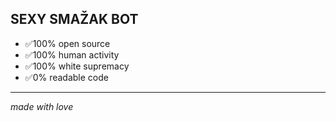 ## SEXY SMAŽAK BOT

- ✅100% open source
- ✅100% human activity
- ✅100% white supremacy
- ✅0% readable code

---

_made with love_
